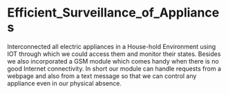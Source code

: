 # Efficient_Surveillance_of_Appliances  
Interconnected all electric appliances in a House-hold Environment using IOT through which we could access them and monitor their states. Besides we also incorporated a GSM module which comes handy when there is no good Internet connectivity. In short our module can handle requests from a webpage and also from a text message so that we can control any appliance even in our physical absence.
